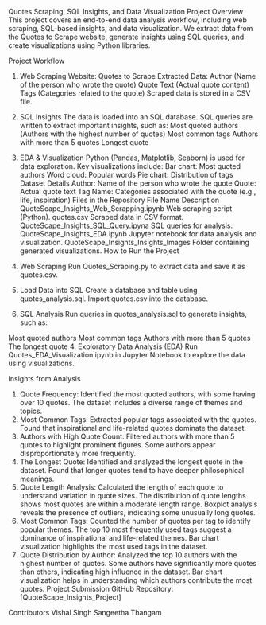 Quotes Scraping, SQL Insights, and Data Visualization
Project Overview
This project covers an end-to-end data analysis workflow, including web scraping, SQL-based insights, and data visualization. We extract data from the Quotes to Scrape website, generate insights using SQL queries, and create visualizations using Python libraries.

Project Workflow
1. Web Scraping
Website: Quotes to Scrape
Extracted Data:
Author (Name of the person who wrote the quote)
Quote Text (Actual quote content)
Tags (Categories related to the quote)
Scraped data is stored in a CSV file.
2. SQL Insights
The data is loaded into an SQL database.
SQL queries are written to extract important insights, such as:
Most quoted authors (Authors with the highest number of quotes)
Most common tags
Authors with more than 5 quotes
Longest quote
3. EDA & Visualization
Python (Pandas, Matplotlib, Seaborn) is used for data exploration.
Key visualizations include:
Bar chart: Most quoted authors
Word cloud: Popular words
Pie chart: Distribution of tags
Dataset Details
Author: Name of the person who wrote the quote
Quote: Actual quote text
Tag Name: Categories associated with the quote (e.g., life, inspiration)
Files in the Repository
File Name	Description
QuoteScape_Insights_Web_Scrapping.ipynb	Web scraping script (Python).
quotes.csv	Scraped data in CSV format.
QuoteScape_Insights_SQL_Query.ipyna	SQL queries for analysis.
QuoteScape_Insights_EDA.ipynb	Jupyter notebook for data analysis and visualization.
QuoteScape_Insights_Insights_Images	Folder containing generated visualizations.
How to Run the Project
1. Web Scraping
Run Quotes_Scraping.py to extract data and save it as quotes.csv.

2. Load Data into SQL
Create a database and table using quotes_analysis.sql.
Import quotes.csv into the database.
3. SQL Analysis
Run queries in quotes_analysis.sql to generate insights, such as:

Most quoted authors
Most common tags
Authors with more than 5 quotes
The longest quote
4. Exploratory Data Analysis (EDA)
Run Quotes_EDA_Visualization.ipynb in Jupyter Notebook to explore the data using visualizations.

Insights from Analysis
1. Quote Frequency:
Identified the most quoted authors, with some having over 10 quotes.
The dataset includes a diverse range of themes and topics.
2. Most Common Tags:
Extracted popular tags associated with the quotes.
Found that inspirational and life-related quotes dominate the dataset.
3. Authors with High Quote Count:
Filtered authors with more than 5 quotes to highlight prominent figures.
Some authors appear disproportionately more frequently.
4. The Longest Quote:
Identified and analyzed the longest quote in the dataset.
Found that longer quotes tend to have deeper philosophical meanings.
5. Quote Length Analysis:
Calculated the length of each quote to understand variation in quote sizes.
The distribution of quote lengths shows most quotes are within a moderate length range.
Boxplot analysis reveals the presence of outliers, indicating some unusually long quotes.
6. Most Common Tags:
Counted the number of quotes per tag to identify popular themes.
The top 10 most frequently used tags suggest a dominance of inspirational and life-related themes.
Bar chart visualization highlights the most used tags in the dataset.
7. Quote Distribution by Author:
Analyzed the top 10 authors with the highest number of quotes.
Some authors have significantly more quotes than others, indicating high influence in the dataset.
Bar chart visualization helps in understanding which authors contribute the most quotes.
Project Submission
GitHub Repository: [QuoteScape_Insights_Project]

Contributors
Vishal Singh
Sangeetha Thangam
